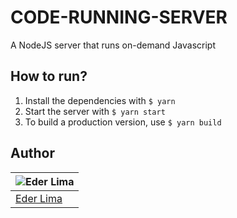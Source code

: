 # CODE-RUNNING-SERVER

A NodeJS server that runs on-demand Javascript

## How to run?

1. Install the dependencies with `$ yarn`
2. Start the server with `$ yarn start`
3. To build a production version, use `$ yarn build`

## Author

| ![Eder Lima](https://github.com/Nxrth-x.png?size=100) |
| ----------------------------------------------------- |
| [Eder Lima](https://github.com/Nxrth-x)               |
